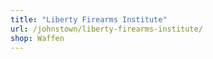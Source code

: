 ```yaml
---
title: "Liberty Firearms Institute"
url: /johnstown/liberty-firearms-institute/
shop: Waffen
---
```

